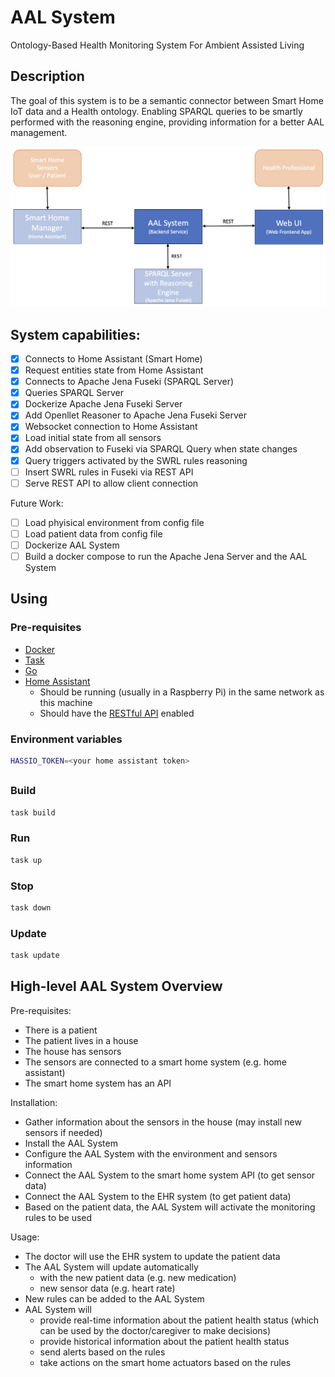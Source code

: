 
# AAL System
Ontology-Based Health Monitoring System For Ambient Assisted Living

## Description

The goal of this system is to be a semantic connector between Smart Home IoT data and a Health ontology.
Enabling SPARQL queries to be smartly performed with the reasoning engine, providing information for a better AAL management.

![system architecture](sys-architecture.png "System Architecture")

## System capabilities:

- [X] Connects to Home Assistant (Smart Home)
- [X] Request entities state from Home Assistant
- [X] Connects to Apache Jena Fuseki (SPARQL Server)
- [X] Queries SPARQL Server
- [X] Dockerize Apache Jena Fuseki Server
- [X] Add Openllet Reasoner to Apache Jena Fuseki Server
- [X] Websocket connection to Home Assistant
- [X] Load initial state from all sensors
- [X] Add observation to Fuseki via SPARQL Query when state changes
- [X] Query triggers activated by the SWRL rules reasoning
- [ ] Insert SWRL rules in Fuseki via REST API
- [ ] Serve REST API to allow client connection

Future Work:
- [ ] Load phyisical environment from config file
- [ ] Load patient data from config file
- [ ] Dockerize AAL System
- [ ] Build a docker compose to run the Apache Jena Server and the AAL System

## Using

### Pre-requisites
- [Docker](https://docs.docker.com/engine/install/)
- [Task](https://taskfile.dev/#/installation)
- [Go](https://golang.org/doc/install)
- [Home Assistant](https://www.home-assistant.io/docs/installation/)
  - Should be running (usually in a Raspberry Pi) in the same network as this machine 
  - Should have the [RESTful API](https://www.home-assistant.io/integrations/rest/) enabled

### Environment variables

```bash
HASSIO_TOKEN=<your home assistant token>
```

##

### Build

```bash
task build
```

### Run

```bash
task up
```

### Stop

```bash
task down
```

### Update

```bash
task update
```

## High-level AAL System Overview

Pre-requisites:
- There is a patient
- The patient lives in a house
- The house has sensors
- The sensors are connected to a smart home system (e.g. home assistant)
- The smart home system has an API

Installation:
  - Gather information about the sensors in the house (may install new sensors if needed)
  - Install the AAL System
  - Configure the AAL System with the environment and sensors information
  - Connect the AAL System to the smart home system API (to get sensor data)
  - Connect the AAL System to the EHR system (to get patient data)
  - Based on the patient data, the AAL System will activate the monitoring rules to be used
  
Usage:
  - The doctor will use the EHR system to update the patient data
  - The AAL System will update automatically 
    - with the new patient data (e.g. new medication)
    - new sensor data (e.g. heart rate)
  - New rules can be added to the AAL System
  - AAL System will
    - provide real-time information about the patient health status (which can be used by the doctor/caregiver to make decisions)
    - provide historical information about the patient health status
    - send alerts based on the rules
    - take actions on the smart home actuators based on the rules
